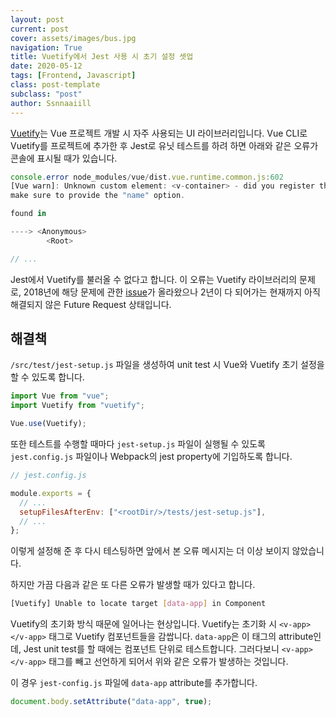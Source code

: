 ```yaml
---
layout: post
current: post
cover: assets/images/bus.jpg
navigation: True
title: Vuetify에서 Jest 사용 시 초기 설정 셋업
date: 2020-05-12
tags: [Frontend, Javascript]
class: post-template
subclass: "post"
author: Ssnnaaiill
---
```


[Vuetify](https://vuetifyjs.com/)는 Vue 프로젝트 개발 시 자주 사용되는 UI 라이브러리입니다. Vue CLI로 Vuetify를 프로젝트에 추가한 후 Jest로 유닛 테스트를 하려 하면 아래와 같은 오류가 콘솔에 표시될 때가 있습니다.

```js
console.error node_modules/vue/dist.vue.runtime.common.js:602
[Vue warn]: Unknown custom element: <v-container> - did you register the component correctly? For recursive components,
make sure to provide the "name" option.

found in

----> <Anonymous>
        <Root>

// ...
```

Jest에서 Vuetify를 불러올 수 없다고 합니다. 이 오류는 Vuetify 라이브러리의 문제로, 2018년에 해당 문제에 관한 [issue](https://github.com/vuetifyjs/vuetify/issues/4964)가 올라왔으나 2년이 다 되어가는 현재까지 아직 해결되지 않은 Future Request 상태입니다.

## 해결책

`/src/test/jest-setup.js` 파일을 생성하여 unit test 시 Vue와 Vuetify 초기 설정을 할 수 있도록 합니다.

```js
import Vue from "vue";
import Vuetify from "vuetify";

Vue.use(Vuetify);
```

또한 테스트를 수행할 때마다 `jest-setup.js` 파일이 실행될 수 있도록 `jest.config.js` 파일이나 Webpack의 jest property에 기입하도록 합니다.

```js
// jest.config.js

module.exports = {
  // ...
  setupFilesAfterEnv: ["<rootDir/>/tests/jest-setup.js"],
  // ...
};
```

이렇게 설정해 준 후 다시 테스팅하면 앞에서 본 오류 메시지는 더 이상 보이지 않았습니다.

하지만 가끔 다음과 같은 또 다른 오류가 발생할 때가 있다고 합니다.

```bash
[Vuetify] Unable to locate target [data-app] in Component
```

Vuetify의 초기화 방식 때문에 일어나는 현상입니다. Vuetify는 초기화 시 `<v-app></v-app>` 태그로 Vuetify 컴포넌트들을 감쌉니다. `data-app`은 이 태그의 attribute인데, Jest unit test를 할 때에는 컴포넌트 단위로 테스트합니다. 그러다보니 `<v-app></v-app>` 태그를 빼고 선언하게 되어서 위와 같은 오류가 발생하는 것입니다.

이 경우 `jest-config.js` 파일에 `data-app` attribute를 추가합니다.

```js
document.body.setAttribute("data-app", true);
```

